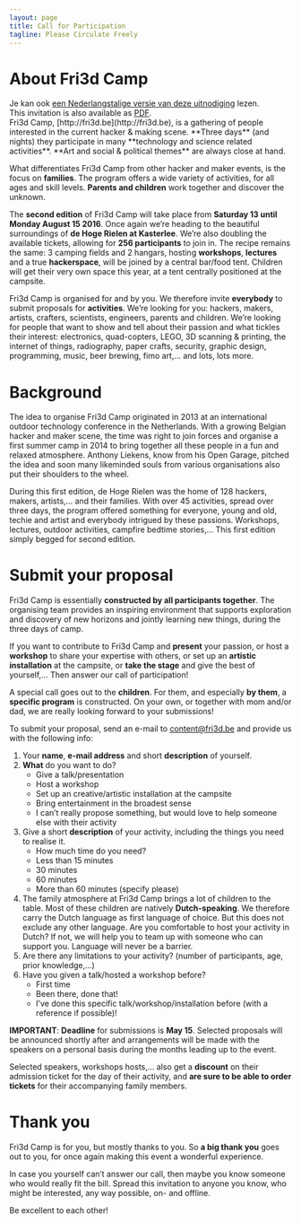 ```yaml
---
layout: page
title: Call for Participation
tagline: Please Circulate Freely
---
```


# About Fri3d Camp

<div class="panel panel-default panel-uitnodiging col-md-6">
  <div class="panel-body">
  Je kan ook <a href="../">een Nederlangstalige versie van deze uitnodiging</a>
  lezen.<br>
  This invitation is also available as <a href="../../assets/Fri3dCamp2016-CFP.pdf">PDF</a>.
  </div>
</div>
Fri3d Camp, [http://fri3d.be](http://fri3d.be), is a gathering of people interested in the current hacker & making scene. **Three days** (and nights) they participate in many **technology and science related activities**. **Art and social & political themes** are always close at hand.

What differentiates Fri3d Camp from other hacker and maker events, is the focus on **families**. The program offers a wide variety of activities, for all ages and skill levels. **Parents and children** work together and discover the unknown.

The **second edition** of Fri3d Camp will take place from **Saturday 13 until Monday August 15 2016**. Once again we’re heading to the beautiful surroundings of **de Hoge Rielen at Kasterlee**. We’re also doubling the available tickets, allowing for **256 participants** to join in. The recipe remains the same: 3 camping fields and 2 hangars, hosting **workshops**, **lectures** and a true **hackerspace**, will be joined by a central bar/food tent. Children will get their very own space this year, at a tent centrally positioned at the campsite.

Fri3d Camp is organised for and by you. We therefore invite **everybody** to submit proposals for **activities**. We’re looking for you: hackers, makers, artists, crafters, scientists, engineers, parents and children. We’re looking for people that want to show and tell about their passion and what tickles their interest: electronics, quad-copters, LEGO, 3D scanning & printing, the internet of things, radiography, paper crafts, security, graphic design, programming, music, beer brewing, fimo art,… and lots, lots more.

# Background

The idea to organise Fri3d Camp originated in 2013 at an international outdoor technology conference in the Netherlands. With a growing Belgian hacker and maker scene, the time was right to join forces and organise a first summer camp in 2014 to bring together all these people in a fun and relaxed atmosphere. Anthony Liekens, know from his Open Garage, pitched the idea and soon many likeminded souls from various organisations also put their shoulders to the wheel.

During this first edition, de Hoge Rielen was the home of 128 hackers, makers, artists,… and their families. With over 45 activities, spread over three days, the program offered something for everyone, young and old, techie and artist and everybody intrigued by these passions. Workshops, lectures, outdoor activities, campfire bedtime stories,… This first edition simply begged for second edition.

# Submit your proposal

Fri3d Camp is essentially **constructed by all participants together**. The organising team provides an inspiring environment that supports exploration and discovery of new horizons and jointly learning new things, during the three days of camp.

If you want to contribute to Fri3d Camp and **present** your passion, or host a **workshop** to share your expertise with others, or set up an **artistic installation** at the campsite, or **take the stage** and give the best of yourself,… Then answer our call of participation!

A special call goes out to the **children**. For them, and especially **by them**, a **specific program** is constructed. On your own, or together with mom and/or dad, we are really looking forward to your submissions!

To submit your proposal, send an e-mail to [content@fri3d.be](mailto:content@fri3d.be) and provide us with the following info:

1. Your **name**, **e-mail address** and short **description** of yourself.
2. **What** do you want to do?
    * Give a talk/presentation
    * Host a workshop
    * Set up an creative/artistic installation at the campsite
    * Bring entertainment in the broadest sense
    * I can’t really propose something, but would love to help someone else with their activity
3. Give a short **description** of your activity, including the things you need to realise it.
    * How much time do you need?
    * Less than 15 minutes
    * 30 minutes
    * 60 minutes
    * More than 60 minutes (specify please)
4. The family atmosphere at Fri3d Camp brings a lot of children to the table. Most of these children are natively **Dutch-speaking**. We therefore carry the Dutch language as first language of choice. But this does not exclude any other language. Are you comfortable to host your activity in Dutch? If not, we will help you to team up with someone who can support you. Language will never be a barrier.
5. Are there any limitations to your activity? (number of participants, age, prior knowledge,…)
6. Have you given a talk/hosted a workshop before?
    * First time
    * Been there, done that!
    * I’ve done this specific talk/workshop/installation before (with a reference if possible)!

**IMPORTANT**: **Deadline** for submissions is **May 15**. Selected proposals will be announced shortly after and arrangements will be made with the speakers on a personal basis during the months leading up to the event.

Selected speakers, workshops hosts,… also get a **discount** on their admission ticket for the day of their activity, and **are sure to be able to order tickets** for their accompanying family members.

# Thank you

Fri3d Camp is for you, but mostly thanks to you. So **a big thank you** goes out to you, for once again making this event a wonderful experience.

In case you yourself can’t answer our call, then maybe you know someone who would really fit the bill. Spread this invitation to anyone you know, who might be interested, any way possible, on- and offline.

Be excellent to each other!
